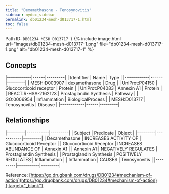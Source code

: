 ```yaml
---
title: "Dexamethasone - Tenosynovitis"
sidebar: mydoc_sidebar
permalink: db01234-mesh-d013717-1.html
toc: false 
---
```



Path ID: `DB01234_MESH_D013717_1`
{% include image.html url="images/db01234-mesh-d013717-1.png" file="db01234-mesh-d013717-1.png" alt="db01234-mesh-d013717-1" %}

## Concepts

|------------|------|---------|
| Identifier | Name | Type    |
|------------|------|---------|
| MESH:D003907 | dexamethasone | Drug |
| UniProt:P04150 | Glucocorticoid receptor | Protein |
| UniProt:P04083 | Annexin A1 | Protein |
| REACT:R-HSA-2162123 | Prostaglandin Synthesis | Pathway |
| GO:0006954 | Inflammation | BiologicalProcess |
| MESH:D013717 | Tenosynovitis | Disease |
|------------|------|---------|

## Relationships

|---------|-----------|---------|
| Subject | Predicate | Object  |
|---------|-----------|---------|
| Dexamethasone | INCREASES ACTIVITY OF | Glucocorticoid Receptor |
| Glucocorticoid Receptor | INCREASES ABUNDANCE OF | Annexin A1 |
| Annexin A1 | NEGATIVELY REGULATES | Prostaglandin Synthesis |
| Prostaglandin Synthesis | POSITIVELY REGULATES | Inflammation |
| Inflammation | CAUSES | Tenosynovitis |
|---------|-----------|---------|

Reference: [https://go.drugbank.com/drugs/DB01234#mechanism-of-action](https://go.drugbank.com/drugs/DB01234#mechanism-of-action){:target="_blank"}